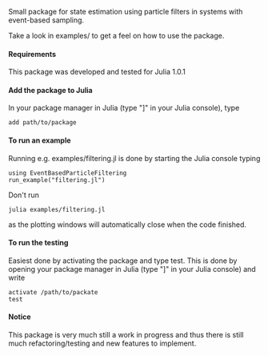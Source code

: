 
Small package for state estimation using particle filters in systems with
event-based sampling.

Take a look in examples/ to get a feel on how to use the package.

#### Requirements

This package was developed and tested for Julia 1.0.1

#### Add the package to Julia

In your package manager in Julia (type "]" in your Julia console), type
``` 
add path/to/package
```

#### To run an example

Running e.g. examples/filtering.jl is done by starting the Julia console typing
```
using EventBasedParticleFiltering
run_example("filtering.jl")
```
Don't run
```
julia examples/filtering.jl
```
as the plotting windows will automatically close when the code finished.

#### To run the testing

Easiest done by activating the package and type test. This is done by opening
your package manager in Julia (type "]" in your Julia console) and write

```
activate /path/to/packate
test
```

#### Notice

This package is very much still a work in progress and thus there is still much
refactoring/testing and new features to implement.
